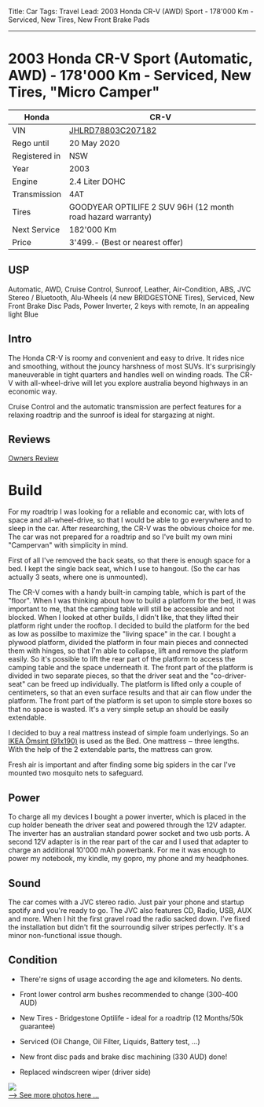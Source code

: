 Title: Car
Tags: Travel
Lead: 2003 Honda CR-V (AWD) Sport - 178'000 Km - Serviced, New Tires, New Front Brake Pads

---

# 2003 Honda CR-V Sport (Automatic, AWD) - 178'000 Km - Serviced, New Tires, "Micro Camper"


| Honda | CR-V |
|----------|----------|
| VIN | <a href="https://www.vindecoderz.com/EN/check-lookup/JHLRD78803C207182" target="_blank">JHLRD78803C207182</a> |
| Rego until | 20 May 2020 |
| Registered in | NSW |
| Year | 2003 |
| Engine | 2.4 Liter DOHC |
| Transmission | 4AT |
| Tires | GOODYEAR OPTILIFE 2 SUV 96H (12 month road hazard warranty) |
| Next Service | 182'000 Km |
| Price | 3'499.- (Best or nearest offer) |


## USP
Automatic, AWD, Cruise Control, Sunroof, Leather, Air-Condition, ABS, JVC Stereo / Bluetooth, Alu-Wheels (4 new BRIDGESTONE Tires), Serviced, New Front Brake Disc Pads, Power Inverter, 2 keys with remote, In an appealing light Blue

## Intro
The Honda CR-V is roomy and convenient and easy to drive. It rides nice and smoothing, without the jouncy harshness of most SUVs. It's surprisingly maneuverable in tight quarters and handles well on winding roads. The CR-V with all-wheel-drive will let you explore australia beyond highways in an economic way.

Cruise Control and the automatic transmission are perfect features for a relaxing roadtrip and the sunroof is ideal for stargazing at night.

## Reviews
<a href="https://www.vehiclehistory.com/report/honda/cr-v/2003/consumer-reviews" target="_blank">Owners Review</a>

# Build
For my roadtrip I was looking for a reliable and economic car, with lots of space and all-wheel-drive, so that I would be able to go everywhere and to sleep in the car. After researching, the CR-V was the obvious choice for me.
The car was not prepared for a roadtrip and so I've built my own mini "Campervan" with simplicity in mind.

First of all I've removed the back seats, so that there is enough space for a bed. I kept the single back seat, which I use to hangout. (So the car has actually 3 seats, where one is unmounted).

The CR-V comes with a handy built-in camping table, which is part of the "floor". When I was thinking about how to build a platform for the bed, it was important to me, that the camping table will still be accessible and not blocked. When I looked at other builds, I didn't like, that they lifted their platform right under the rooftop. I decided to build the platform for the bed as low as possilbe to maximize the "living space" in the car. I bought a plywood platform, divided the platform in four main pieces and connected them with hinges, so that I'm able to collapse, lift and remove the platform easily. So it's possible to lift the rear part of the platform to access the camping table and the space underneath it. The front part of the platform is divided in two separate pieces, so that the driver seat and the "co-driver-seat" can be freed up individually. The platform is lifted only a couple of centimeters, so that an even surface results and that air can flow under the platform.
The front part of the platform is set upon to simple store boxes so that no space is wasted.
It's a very simple setup an should be easily extendable.

I decided to buy a real mattress instead of simple foam underlyings. So an <a href="https://www.ikea.com/us/en/p/oemsint-pocket-spring-mattress-f-extend-bed-30348589/" target="_blank">IKEA Ömsint (91x190)</a> is used as the Bed. One mattress ‒ three lengths. With the help of the 2 extendable parts, the mattress can grow. 

Fresh air is important and after finding some big spiders in the car I've mounted two mosquito nets to safeguard.


## Power
To charge all my devices I bought a power inverter, which is placed in the cup holder beneath the driver seat and powered through the 12V adapter. The inverter has an australian standard power socket and two usb ports.
A second 12V adapter is in the rear part of the car and I used that adapter to charge an additional 10'000 mAh powerbank.
For me it was enough to power my notebook, my kindle, my gopro, my phone and my headphones.

## Sound
The car comes with a JVC stereo radio. Just pair your phone and startup spotify and you're ready to go. The JVC also features CD, Radio, USB, AUX and more.
When I hit the first gravel road the radio sacked down. I've fixed the installation but didn't fit the sourroundig silver stripes perfectly. It's a minor non-functional issue though. 




## Condition

* There're signs of usage according the age and kilometers. No dents.
* Front lower control arm bushes recommended to change (300-400 AUD)

* New Tires - Bridgestone Optilife - ideal for a roadtrip (12 Months/50k guarantee)
* Serviced (Oil Change, Oil Filter, Liquids, Battery test, ...)
* New front disc pads and brake disc machining (330 AUD) done!
* Replaced windscreen wiper (driver side) 





<a href="https://photos.app.goo.gl/tycMr6qzJXRcY98m6" target="_blank" style="border:0;"><img src="https://lh3.googleusercontent.com/XIUtxuQm3xvoQPDHgdUgAGU290mH1Ur-60m5DTtbkQt1Rr1GSPqzqVuSVevrXjKV1X0g-yay67NEQ6LDGlVzKGHPFL9FxN8tg1RpyDo1hqc5U6VTRh5z_pjVawDYrfZf2REh6F0uOIdS4IO98ughhNnU2M4p5vBxH6IOVBXrrKfzl4KfnPp1D98tamfJ7ZERCVR3yykfe5Hi5sKg-uQbiNjLelMSefiA8h4D3HinrXc9KDOHNyqMtfbKEONEOWDaOIoAxoeniIErNlg28qz27s1OKh26O_cHGwn80830Sn85aq4xZnE1LhdQTtI34KqYSyH_YrUoVSQLK4fsH5pk9J-Hm2cL95BRXRh7_VDIdqCyLhWneINbbjsqCwQOQM6WYrNRfhnPIs5-W5jY-OTi5MqxOmTH7JMCziQtJLDjX35zggkhcpS6Ntbg3t5GLt1ci5wernm0zPjRaj_ZXj2wFMBJ1dMmXWvXnnyndM6Ac4A9ymZChkt5ZE_hN-sF_JqhPMUK5bn2_V3WYGmmlqMVx4D--wnsNeUMl30CS6fRhm6IF-wH-NzINTQzkxEzQoKqM69Pe10Vw063rzpHd0IsXAckNS57ZUNEuhnyYU8M9E6VvSR-sNa1-B9XjDsY7GfqJJbPDeHbxk7XgUn8Os6kXMJUr6kJ8QX6rOKz6BQnlFUm1BJgQeT_BPM=s217-p-k-no" style=""><br><span>--> See more photos here ...</span></a>
